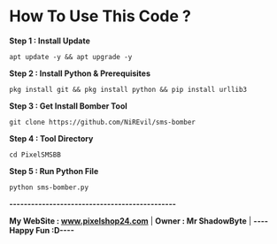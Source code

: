 # How To Use This Code ?
**Step 1 : Install Update**
```
apt update -y && apt upgrade -y
```
**Step 2 : Install Python & Prerequisites**
```
pkg install git && pkg install python && pip install urllib3
```
**Step 3 : Get Install Bomber Tool**
```
git clone https://github.com/NiREvil/sms-bomber
```
**Step 4 : Tool Directory**
```
cd PixelSMSBB
```
**Step 5 : Run Python File**
```
python sms-bomber.py
```
**----------------------------------------------**

**My WebSite : www.pixelshop24.com** |
**Owner : Mr ShadowByte** |
**----Happy Fun :D----**
